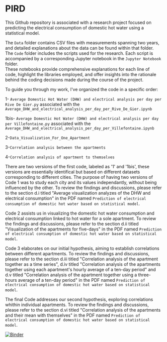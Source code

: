 # PIRD
This Github repository is associated with a research project focused on predicting the electrical consumption of domestic hot water using a statistical model.  

The `Data` folder contains CSV files with measurements spanning two years, and detailed explanations about the data can be found within that folder.  
The `Code` folder includes the scripts used for the research. Each script is accompanied by a corresponding Jupyter notebook in the `Jupyter Notebook` folder.  
These notebooks provide comprehensive explanations for each line of code, highlight the libraries employed, and offer insights into the rationale behind the coding decisions made during the course of the project.

To guide you through my work, I've organized the code in a specific order: 

1- `Average Domestic Hot Water (DHW) and electrical analysis per day per Rive De Gier.py` associated with the `Average_DHW_and_electrical_analysis_per_day_per_Rive_De_Gier.ipynb`

1bis- `Average Domestic Hot Water (DHW) and electrical analysis per day per Villefontaine.py` associated with the `Average_DHW_and_electrical_analysis_per_day_per_Villefontaine.ipynb`

2-`Data_Visualization_For_One_Apartment`

3-`Correlation analysis between the apartments`

4-`Correlation analysis of apartment to themselves`

There are two versions of the first code, labeled as '1' and '1bis', these versions are essentially identifical but based on different datasets corresponding to different cities. The purpose of having two versions of Code 1 was to study each city and its values independantly, without being influenced by the other. To review the findings and discussions, please refer to the section d.i titled "Average visualization analyzes of the DHW and electrical consumption" in the PDF named `Prediction of electrical consumption of domestic hot water based on statistical model`.

Code 2 assists us in visualizing the domestic hot water consumption and electrical consumption linked to hot water for a sole apartment. To review the findings and discussions, please refer to the section d.ii titled "Visualization of the apartments for five-days" in the PDF named `Prediction of electrical consumption of domestic hot water based on statistical model`.

Code 3 elaborates on our initial hypothesis, aiming to establish correlations between different apartments. To review the findings and discussions, please refer to the section d.iii titled "Correlation analysis of the apartment together as a time series", d.iv titled "Correlation analysis of the apartments together using each apartment's hourly average of a ten-day period" and d.v titled "Correlation analysis of the apartment together using a three-hours average of a ten-day period" in the PDF named `Prediction of electrical consumption of domestic hot water based on statistical model`.

The final Code addresses our second hypothesis, exploring correlations whithin individual apartments. To review the findings and discussions, please refer to the section d.vi titled "Correlation analysis of the apartments and their mean with themselves" in the PDF named `Prediction of electrical consumption of domestic hot water based on statistical model`.




[![Binder](https://mybinder.org/badge_logo.svg)](https://mybinder.org/v2/gh/Joana-Giraud-Bit/PIRD/HEAD)
